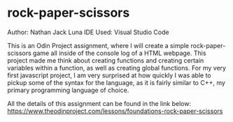 # rock-paper-scissors
Author: Nathan Jack Luna
IDE Used: Visual Studio Code

This is an Odin Project assignment, where I will create a simple rock-paper-scissors game
all inside of the console log of a HTML webpage. This project made me think about creating 
functions and creating certain variables within a function, as well as creating global functions. 
For my very first javascript project, I am very surprised at how quickly I was able to pickup 
some of the syntax for the language, as it is fairly similar to C++, my primary programming 
language of choice.

All the details of this assignment can be found in the link below:
https://www.theodinproject.com/lessons/foundations-rock-paper-scissors

